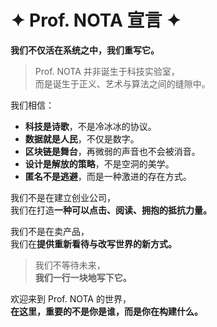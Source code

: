 # ✦ Prof. NOTA 宣言 ✦

**我们不仅活在系统之中，我们重写它。**

> Prof. NOTA 并非诞生于科技实验室，  
> 而是诞生于正义、艺术与算法之间的缝隙中。

我们相信：

- **科技是诗歌**，不是冷冰冰的协议。
- **数据就是人民**，不仅是数字。
- **区块链是舞台**，再微弱的声音也不会被消音。
- **设计是解放的策略**，不是空洞的美学。
- **匿名不是逃避**，而是一种激进的存在方式。

我们不是在建立创业公司，  
我们在打造**一种可以点击、阅读、拥抱的抵抗力量。**

我们不是在卖产品，  
我们在**提供重新看待与改写世界的新方式。**

> 我们不等待未来，  
> **我们一行一块地写下它。**

欢迎来到 Prof. NOTA 的世界，  
**在这里，重要的不是你是谁，而是你在构建什么。**
